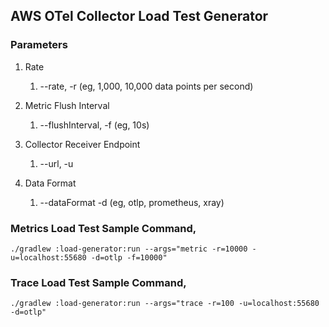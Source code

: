 ## AWS OTel Collector Load Test Generator

### Parameters

1. Rate
    1. --rate, -r  (eg, 1,000, 10,000 data points per second)
    
2. Metric Flush Interval
    1. --flushInterval, -f (eg, 10s)
    
3. Collector Receiver Endpoint
    1. --url, -u
    
4. Data Format
    1. --dataFormat -d (eg, otlp, prometheus, xray)

### Metrics Load Test Sample Command,
```
./gradlew :load-generator:run --args="metric -r=10000 -u=localhost:55680 -d=otlp -f=10000"
```

### Trace Load Test Sample Command,
```
./gradlew :load-generator:run --args="trace -r=100 -u=localhost:55680 -d=otlp"
```